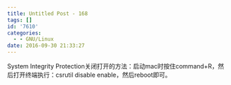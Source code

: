 ```yaml
---
title: Untitled Post - 168
tags: []
id: '7610'
categories:
  - - GNU/Linux
date: 2016-09-30 21:33:27
---
```


System Integrity Protection关闭打开的方法：启动mac时按住command+R，然后打开终端执行：csrutil disable enable，然后reboot即可。